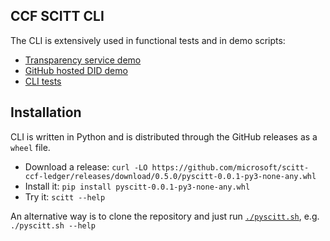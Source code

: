 CCF SCITT CLI
----------------

The CLI is extensively used in functional tests and in demo scripts:

- [Transparency service demo](../demo/cts_poc/README.md)
- [GitHub hosted DID demo](../demo/github/README.md)
- [CLI tests](../test/test_cli.py)

## Installation

CLI is written in Python and is distributed through the GitHub releases as a `wheel` file.

- Download a release: `curl -LO https://github.com/microsoft/scitt-ccf-ledger/releases/download/0.5.0/pyscitt-0.0.1-py3-none-any.whl`
- Install it: `pip install pyscitt-0.0.1-py3-none-any.whl`
- Try it: `scitt --help`

An alternative way is to clone the repository and just run [`./pyscitt.sh`](../pyscitt.sh), e.g. `./pyscitt.sh --help`
